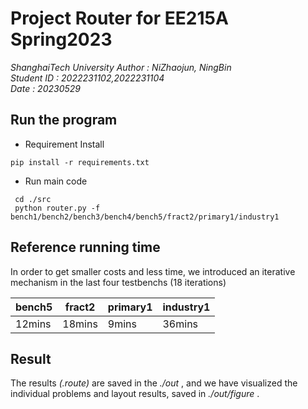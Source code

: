 # Project Router for EE215A Spring2023
_ShanghaiTech University_
_Author : NiZhaojun, NingBin_  
_Student ID : 2022231102,2022231104_  
_Date : 20230529_
## Run the program
- Requirement Install
```
pip install -r requirements.txt
```
- Run main code
```
 cd ./src
 python router.py -f bench1/bench2/bench3/bench4/bench5/fract2/primary1/industry1
```
## Reference running time  
In order to get smaller costs and less time, we introduced an iterative mechanism in the last four testbenchs (18 iterations)   

| bench5 | fract2 | primary1 | industry1 |
| ------- | ------- | ------- |------- |
| 12mins | 18mins | 9mins | 36mins |

## Result  
The results _(.route)_ are saved in the _./out_ , and we have visualized the individual problems and layout results, saved in _./out/figure_ .  
